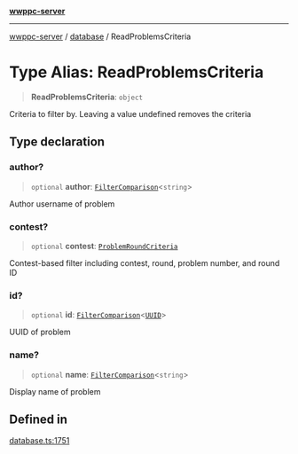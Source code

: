 [**wwppc-server**](../../README.md)

***

[wwppc-server](../../modules.md) / [database](../README.md) / ReadProblemsCriteria

# Type Alias: ReadProblemsCriteria

> **ReadProblemsCriteria**: `object`

Criteria to filter by. Leaving a value undefined removes the criteria

## Type declaration

### author?

> `optional` **author**: [`FilterComparison`](../../util/type-aliases/FilterComparison.md)\<`string`\>

Author username of problem

### contest?

> `optional` **contest**: [`ProblemRoundCriteria`](ProblemRoundCriteria.md)

Contest-based filter including contest, round, problem number, and round ID

### id?

> `optional` **id**: [`FilterComparison`](../../util/type-aliases/FilterComparison.md)\<[`UUID`](../../util/type-aliases/UUID.md)\>

UUID of problem

### name?

> `optional` **name**: [`FilterComparison`](../../util/type-aliases/FilterComparison.md)\<`string`\>

Display name of problem

## Defined in

[database.ts:1751](https://github.com/WWPPC/WWPPC-server/blob/893fab4901e205d136b5570c7c0b518b74b2e9d9/src/database.ts#L1751)
